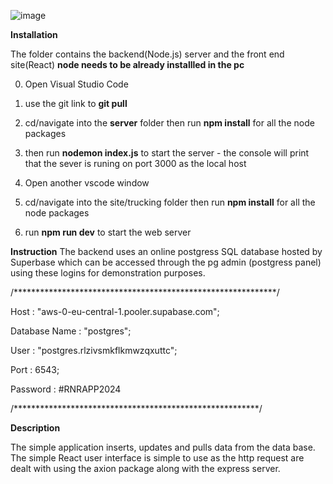 ![image](https://github.com/user-attachments/assets/f24b01c2-9511-47ff-bead-a88ce0ac4bc8)

**Installation**

The folder contains the backend(Node.js) server and the front end site(React)
**node needs to be already installled in the pc**

0. Open Visual Studio Code
1. use the git link to **git pull<Link>** 
2. cd/navigate into the **server** folder then run **npm install** for all the node packages
3. then run **nodemon index.js** to start the server - the console will print that the sever is runing on port 3000 as the local host

4. Open another vscode window
5. cd/navigate into the site/trucking folder then run **npm install** for all the node packages
6. run **npm run dev** to start the web server

**Instruction**
The backend uses an online postgress SQL database hosted by Superbase which can be accessed through the pg admin (postgress panel) using these logins for demonstration purposes.


/************************************************************/


Host : "aws-0-eu-central-1.pooler.supabase.com";

Database Name :  "postgres";

User : "postgres.rlzivsmkflkmwzqxuttc";

Port : 6543;

Password : #RNRAPP2024


/********************************************************/

**Description**

The simple application inserts, updates and pulls data from the data base. The simple React user interface is simple to use as the http request are dealt with using the axion package along with the express server.


